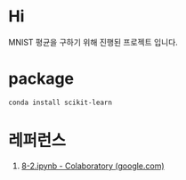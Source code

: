 # Hi

MNIST 평균을 구하기 위해 진행된 프로젝트 입니다.

# package

```shell
conda install scikit-learn
```

# 레퍼런스

1. [8-2.ipynb - Colaboratory (google.com)](https://colab.research.google.com/github/rickiepark/hg-mldl/blob/master/8-2.ipynb#scrollTo=VsZV03UD5Qb5)
